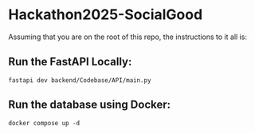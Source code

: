 # Hackathon2025-SocialGood

Assuming that you are on the root of this repo, the instructions to it all is:

## Run the FastAPI Locally:
`fastapi dev backend/Codebase/API/main.py`

## Run the database using Docker:
`docker compose up -d`